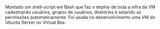 Montado um shell-script em Bash que faz o deploy de toda a infra da VM cadastrando usuários, grupos de usuários, diretórios e setando as permissões automaticamente.
Foi usada no desenvolvimento uma VM do Ubuntu Server no Virtual Box.
